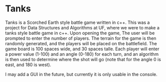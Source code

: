 Tanks
=====

Tanks is a Scorched Earth style battle game written in c++. This was a project for Data Structures and Algorithms at UF, where we were to make a tanks style battle game in c++. Upon opening the game, The user will be prompted to enter the number of players. The terrain for the game is then randomly generated, and the players will be placed on the battlefield. The game board is 100 spaces wide, and 30 spaces talle. Each player will enter a power value (1-100) and an angle (0-180) for each turn, and an algorithm is then used to determine where the shot will go (note that for the angle 0 is east, and 180 is west).

I may add a GUI in the future, but currently it is only usable in the console.
